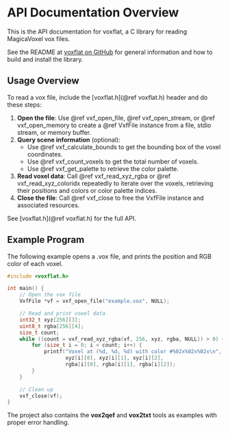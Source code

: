 # API Documentation Overview
This is the API documentation for voxflat, a C library for reading MagicaVoxel vox files.

See the README at [voxflat on GitHub](https://github.com/dpirch/voxflat) for general information and how
to build and install the library.

## Usage Overview
To read a vox file, include the [voxflat.h](@ref voxflat.h) header and do these steps:

1. **Open the file**: Use @ref vxf_open_file, @ref vxf_open_stream, or @ref vxf_open_memory
   to create a @ref VxfFile instance from a file, stdio stream, or memory buffer.
2. **Query scene information** (optional):
   - Use @ref vxf_calculate_bounds to get the bounding box of the voxel coordinates.
   - Use @ref vxf_count_voxels to get the total number of voxels.
   - Use @ref vxf_get_palette to retrieve the color palette.
3. **Read voxel data**: Call @ref vxf_read_xyz_rgba or @ref vxf_read_xyz_coloridx repeatedly to iterate
   over the voxels, retrieving their positions and colors or color palette indices.
4. **Close the file**: Call @ref vxf_close to free the VxfFile instance and associated resources.

See [voxflat.h](@ref voxflat.h) for the full API.

## Example Program
The following example opens a .vox file, and prints the position and RGB color of each voxel.

```c
#include <voxflat.h>

int main() {
    // Open the vox file
    VxfFile *vf = vxf_open_file("example.vox", NULL);

    // Read and print voxel data
    int32_t xyz[256][3];
    uint8_t rgba[256][4];
    size_t count;
    while ((count = vxf_read_xyz_rgba(vf, 256, xyz, rgba, NULL)) > 0) {
        for (size_t i = 0; i < count; i++) {
            printf("Voxel at (%d, %d, %d) with color #%02x%02x%02x\n",
                   xyz[i][0], xyz[i][1], xyz[i][2],
                   rgba[i][0], rgba[i][1], rgba[i][2]);
        }
    }

    // Clean up
    vxf_close(vf);
}
```
The project also contains the **vox2qef** and **vox2txt** tools as examples with proper error handling.
